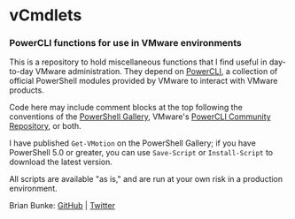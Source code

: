 # vCmdlets
### PowerCLI functions for use in VMware environments

This is a repository to hold miscellaneous functions that I find useful in day-to-day VMware administration. They depend on [PowerCLI], a collection of official PowerShell modules provided by VMware to interact with VMware products.

Code here may include comment blocks at the top following the conventions of the [PowerShell Gallery], VMware's [PowerCLI Community Repository], or both.

I have published `Get-VMotion` on the PowerShell Gallery; if you have PowerShell 5.0 or greater, you can use `Save-Script` or `Install-Script` to download the latest version.

All scripts are available "as is," and are run at your own risk in a production environment.

Brian Bunke: [GitHub] | [Twitter]

[PowerCLI]: https://www.vmware.com/support/developer/PowerCLI/
[PowerShell Gallery]: https://www.powershellgallery.com/
[PowerCLI Community Repository]: https://github.com/vmware/PowerCLI-Example-Scripts
[GitHub]: https://github.com/brianbunke
[Twitter]: https://twitter.com/brianbunke
